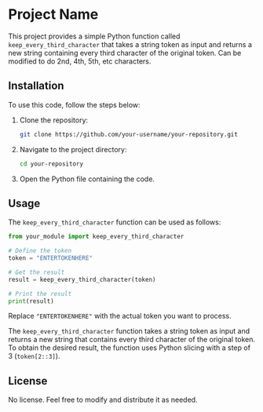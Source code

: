 
# Project Name

This project provides a simple Python function called `keep_every_third_character` that takes a string token as input and returns a new string containing every third character of the original token. Can be modified to do 2nd, 4th, 5th, etc characters.

## Installation

To use this code, follow the steps below:

1. Clone the repository:

   ```bash
   git clone https://github.com/your-username/your-repository.git
   ```

2. Navigate to the project directory:

   ```bash
   cd your-repository
   ```

3. Open the Python file containing the code.

## Usage

The `keep_every_third_character` function can be used as follows:

```python
from your_module import keep_every_third_character

# Define the token
token = "ENTERTOKENHERE"

# Get the result
result = keep_every_third_character(token)

# Print the result
print(result)
```

Replace `"ENTERTOKENHERE"` with the actual token you want to process.

The `keep_every_third_character` function takes a string token as input and returns a new string that contains every third character of the original token. To obtain the desired result, the function uses Python slicing with a step of 3 (`token[2::3]`).

## License

No license. Feel free to modify and distribute it as needed.
